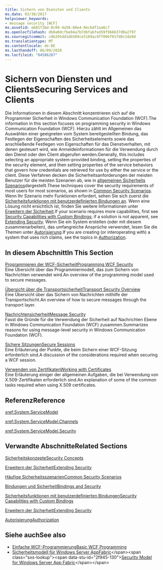 ```yaml
---
title: Sichern von Diensten und Clients
ms.date: 03/30/2017
helpviewer_keywords:
- message security [WCF]
ms.assetid: e681f3bd-0c09-4a58-b0e4-0ecbdf1aa6c7
ms.openlocfilehash: db0a0dcfbe04a7b7dbfabfed59f9b8637d0a2797
ms.sourcegitcommit: cdb295dd1db589ce5169ac9ff096f01fd0c2da9d
ms.translationtype: MT
ms.contentlocale: de-DE
ms.lasthandoff: 06/09/2020
ms.locfileid: "84586207"
---
```

# <a name="securing-services-and-clients"></a><span data-ttu-id="2f945-102">Sichern von Diensten und Clients</span><span class="sxs-lookup"><span data-stu-id="2f945-102">Securing Services and Clients</span></span>
<span data-ttu-id="2f945-103">Die Informationen in diesem Abschnitt konzentrieren sich auf die Programmier Sicherheit in Windows Communication Foundation (WCF).</span><span class="sxs-lookup"><span data-stu-id="2f945-103">The information in this section focuses on programming security in Windows Communication Foundation (WCF).</span></span> <span data-ttu-id="2f945-104">Hierzu zählt im Allgemeinen das Auswählen einer geeigneten vom System bereitgestellten Bindung, das Festlegen der Eigenschaften des Sicherheitselements sowie das anschließende Festlegen von Eigenschaften für das Dienstverhalten, mit denen gesteuert wird, wie Anmeldeinformationen für die Verwendung durch den Dienst oder den Client abgerufen werden.</span><span class="sxs-lookup"><span data-stu-id="2f945-104">Generally, this includes selecting an appropriate system-provided binding, setting the properties of the security element, and then setting properties of the service behaviors that govern how credentials are retrieved for use by either the service or the client.</span></span> <span data-ttu-id="2f945-105">Diese Verfahren decken die Sicherheitsanforderungen der meisten Benutzer für die meisten Szenarien ab, wie in [allgemeinen Sicherheits Szenarios](common-security-scenarios.md)dargestellt.</span><span class="sxs-lookup"><span data-stu-id="2f945-105">These techniques cover the security requirements of most users for most scenarios, as shown in [Common Security Scenarios](common-security-scenarios.md).</span></span> <span data-ttu-id="2f945-106">Wenn Ihr Szenario mehr Funktionen erfordert, sehen Sie sich zuerst die [Sicherheitsfunktionen mit benutzerdefinierten Bindungen an](security-capabilities-with-custom-bindings.md). Wenn eine Lösung nicht ersichtlich ist, finden Sie weitere Informationen unter [Erweitern der Sicherheit](../extending/extending-security.md).</span><span class="sxs-lookup"><span data-stu-id="2f945-106">If your scenario requires more capabilities, first see [Security Capabilities with Custom Bindings](security-capabilities-with-custom-bindings.md); if a solution is not apparent, see [Extending Security](../extending/extending-security.md).</span></span> <span data-ttu-id="2f945-107">Wenn Sie ein System erstellen (oder mit diesem zusammenarbeiten), das umfangreiche Ansprüche verwendet, lesen Sie die Themen unter [Autorisierung](authorization-in-wcf.md).</span><span class="sxs-lookup"><span data-stu-id="2f945-107">If you are creating (or interoperating with) a system that uses rich claims, see the topics in [Authorization](authorization-in-wcf.md).</span></span>  
  
## <a name="in-this-section"></a><span data-ttu-id="2f945-108">In diesem Abschnitt</span><span class="sxs-lookup"><span data-stu-id="2f945-108">In This Section</span></span>  
 [<span data-ttu-id="2f945-109">Programmieren der WCF-Sicherheit</span><span class="sxs-lookup"><span data-stu-id="2f945-109">Programming WCF Security</span></span>](programming-wcf-security.md)  
 <span data-ttu-id="2f945-110">Eine Übersicht über das Programmiermodell, das zum Sichern von Nachrichten verwendet wird.</span><span class="sxs-lookup"><span data-stu-id="2f945-110">An overview of the programming model used to secure messages.</span></span>  
  
 [<span data-ttu-id="2f945-111">Übersicht über die Transportsicherheit</span><span class="sxs-lookup"><span data-stu-id="2f945-111">Transport Security Overview</span></span>](transport-security-overview.md)  
 <span data-ttu-id="2f945-112">Eine Übersicht über das Sichern von Nachrichten mithilfe der Transportschicht.</span><span class="sxs-lookup"><span data-stu-id="2f945-112">An overview of how to secure messages through the transport layer.</span></span>  
  
 [<span data-ttu-id="2f945-113">Nachrichtensicherheit</span><span class="sxs-lookup"><span data-stu-id="2f945-113">Message Security</span></span>](message-security-in-wcf.md)  
 <span data-ttu-id="2f945-114">Fasst die Gründe für die Verwendung der Sicherheit auf Nachrichten Ebene in Windows Communication Foundation (WCF) zusammen.</span><span class="sxs-lookup"><span data-stu-id="2f945-114">Summarizes reasons for using message-level security in Windows Communication Foundation (WCF).</span></span>  
  
 [<span data-ttu-id="2f945-115">Sichere Sitzungen</span><span class="sxs-lookup"><span data-stu-id="2f945-115">Secure Sessions</span></span>](secure-sessions.md)  
 <span data-ttu-id="2f945-116">Eine Erläuterung der Punkte, die beim Sichern einer WCF-Sitzung erforderlich sind.</span><span class="sxs-lookup"><span data-stu-id="2f945-116">A discussion of the considerations required when securing a WCF session.</span></span>  
  
 [<span data-ttu-id="2f945-117">Verwenden von Zertifikaten</span><span class="sxs-lookup"><span data-stu-id="2f945-117">Working with Certificates</span></span>](working-with-certificates.md)  
 <span data-ttu-id="2f945-118">Eine Erläuterung einiger der allgemeinen Aufgaben, die bei Verwendung von X.509-Zertifikaten erforderlich sind.</span><span class="sxs-lookup"><span data-stu-id="2f945-118">An explanation of some of the common tasks required when using X.509 certificates.</span></span>  
  
## <a name="reference"></a><span data-ttu-id="2f945-119">Referenz</span><span class="sxs-lookup"><span data-stu-id="2f945-119">Reference</span></span>  
 <xref:System.ServiceModel>  
  
 <xref:System.ServiceModel.Channels>  
  
 <xref:System.ServiceModel.Security>  
  
## <a name="related-sections"></a><span data-ttu-id="2f945-120">Verwandte Abschnitte</span><span class="sxs-lookup"><span data-stu-id="2f945-120">Related Sections</span></span>  
 [<span data-ttu-id="2f945-121">Sicherheitskonzepte</span><span class="sxs-lookup"><span data-stu-id="2f945-121">Security Concepts</span></span>](security-concepts.md)  
  
 [<span data-ttu-id="2f945-122">Erweitern der Sicherheit</span><span class="sxs-lookup"><span data-stu-id="2f945-122">Extending Security</span></span>](../extending/extending-security.md)  
  
 [<span data-ttu-id="2f945-123">Häufige Sicherheitsszenarien</span><span class="sxs-lookup"><span data-stu-id="2f945-123">Common Security Scenarios</span></span>](common-security-scenarios.md)  
  
 [<span data-ttu-id="2f945-124">Bindungen und Sicherheit</span><span class="sxs-lookup"><span data-stu-id="2f945-124">Bindings and Security</span></span>](bindings-and-security.md)  
  
 [<span data-ttu-id="2f945-125">Sicherheitsfunktionen mit benutzerdefinierten Bindungen</span><span class="sxs-lookup"><span data-stu-id="2f945-125">Security Capabilities with Custom Bindings</span></span>](security-capabilities-with-custom-bindings.md)  
  
 [<span data-ttu-id="2f945-126">Erweitern der Sicherheit</span><span class="sxs-lookup"><span data-stu-id="2f945-126">Extending Security</span></span>](../extending/extending-security.md)  
  
 [<span data-ttu-id="2f945-127">Autorisierung</span><span class="sxs-lookup"><span data-stu-id="2f945-127">Authorization</span></span>](authorization-in-wcf.md)  
  
## <a name="see-also"></a><span data-ttu-id="2f945-128">Siehe auch</span><span class="sxs-lookup"><span data-stu-id="2f945-128">See also</span></span>

- [<span data-ttu-id="2f945-129">Einfache WCF-Programmierung</span><span class="sxs-lookup"><span data-stu-id="2f945-129">Basic WCF Programming</span></span>](../basic-wcf-programming.md)
- <span data-ttu-id="2f945-130">[Sicherheitsmodell für Windows Server AppFabric](https://docs.microsoft.com/previous-versions/appfabric/ee677202(v=azure.10))</span><span class="sxs-lookup"><span data-stu-id="2f945-130">[Security Model for Windows Server App Fabric](https://docs.microsoft.com/previous-versions/appfabric/ee677202(v=azure.10))</span></span>
